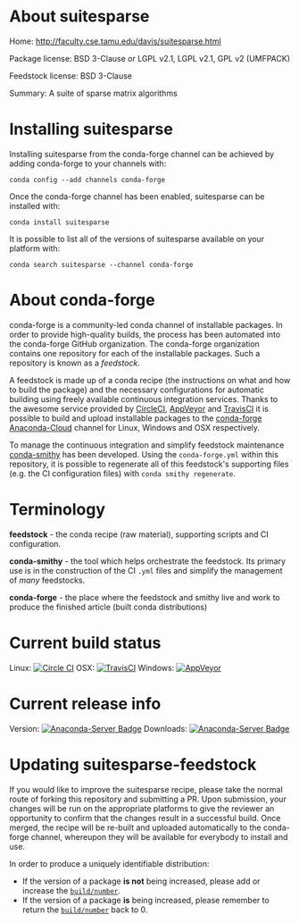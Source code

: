 About suitesparse
=================

Home: http://faculty.cse.tamu.edu/davis/suitesparse.html

Package license: BSD 3-Clause or LGPL v2.1, LGPL v2.1, GPL v2 (UMFPACK)

Feedstock license: BSD 3-Clause

Summary: A suite of sparse matrix algorithms



Installing suitesparse
======================

Installing suitesparse from the conda-forge channel can be achieved by adding conda-forge to your channels with:

```
conda config --add channels conda-forge
```

Once the conda-forge channel has been enabled, suitesparse can be installed with:

```
conda install suitesparse
```

It is possible to list all of the versions of suitesparse available on your platform with:

```
conda search suitesparse --channel conda-forge
```


About conda-forge
=================

conda-forge is a community-led conda channel of installable packages.
In order to provide high-quality builds, the process has been automated into the
conda-forge GitHub organization. The conda-forge organization contains one repository 
for each of the installable packages. Such a repository is known as a *feedstock*.

A feedstock is made up of a conda recipe (the instructions on what and how to build
the package) and the necessary configurations for automatic building using freely
available continuous integration services. Thanks to the awesome service provided by
[CircleCI](https://circleci.com/), [AppVeyor](http://www.appveyor.com/)
and [TravisCI](https://travis-ci.org/) it is possible to build and upload installable
packages to the [conda-forge](https://anaconda.org/conda-forge)
[Anaconda-Cloud](http://docs.anaconda.org/) channel for Linux, Windows and OSX respectively.

To manage the continuous integration and simplify feedstock maintenance
[conda-smithy](http://github.com/conda-forge/conda-smithy) has been developed.
Using the ``conda-forge.yml`` within this repository, it is possible to regenerate all of
this feedstock's supporting files (e.g. the CI configuration files) with ``conda smithy regenerate``.


Terminology
===========

**feedstock** - the conda recipe (raw material), supporting scripts and CI configuration.

**conda-smithy** - the tool which helps orchestrate the feedstock.
                   Its primary use is in the construction of the CI ``.yml`` files
                   and simplify the management of *many* feedstocks.

**conda-forge** - the place where the feedstock and smithy live and work to
                  produce the finished article (built conda distributions)

Current build status
====================

Linux: [![Circle CI](https://circleci.com/gh/conda-forge/suitesparse-feedstock.svg?style=svg)](https://circleci.com/gh/conda-forge/suitesparse-feedstock)
OSX: [![TravisCI](https://travis-ci.org/conda-forge/suitesparse-feedstock.svg?branch=master)](https://travis-ci.org/conda-forge/suitesparse-feedstock) 
Windows: [![AppVeyor](https://ci.appveyor.com/api/projects/status/github/conda-forge/suitesparse-feedstock?svg=True)](https://ci.appveyor.com/project/conda-forge/suitesparse-feedstock/branch/master)

Current release info
====================
Version: [![Anaconda-Server Badge](https://anaconda.org/conda-forge/suitesparse/badges/version.svg)](https://anaconda.org/conda-forge/suitesparse)
Downloads: [![Anaconda-Server Badge](https://anaconda.org/conda-forge/suitesparse/badges/downloads.svg)](https://anaconda.org/conda-forge/suitesparse)


Updating suitesparse-feedstock
==============================

If you would like to improve the suitesparse recipe, please take the normal
route of forking this repository and submitting a PR. Upon submission, your changes will
be run on the appropriate platforms to give the reviewer an opportunity to confirm that the
changes result in a successful build. Once merged, the recipe will be re-built and uploaded
automatically to the conda-forge channel, whereupon they will be available for everybody to
install and use.

In order to produce a uniquely identifiable distribution:
 * If the version of a package **is not** being increased, please add or increase
   the [``build/number``](http://conda.pydata.org/docs/building/meta-yaml.html#build-number-and-string). 
 * If the version of a package **is** being increased, please remember to return
   the [``build/number``](http://conda.pydata.org/docs/building/meta-yaml.html#build-number-and-string)
   back to 0.
